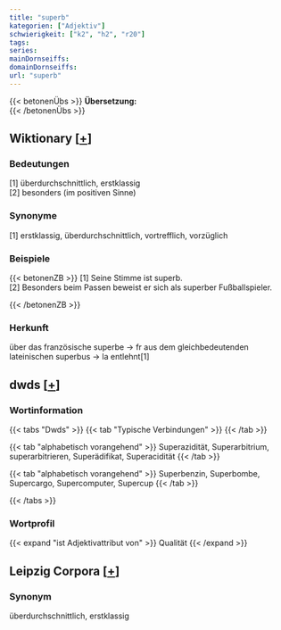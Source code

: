 ```yaml
---
title: "superb"
kategorien: ["Adjektiv"]
schwierigkeit: ["k2", "h2", "r20"]
tags:
series:
mainDornseiffs:
domainDornseiffs:
url: "superb"
---
```


{{< betonenÜbs >}}
**Übersetzung:**  
{{< /betonenÜbs >}}

## Wiktionary [[+](https://de.wiktionary.org/wiki/superb)]

### Bedeutungen
[1] überdurchschnittlich, erstklassig  
[2] besonders (im positiven Sinne)  

### Synonyme
[1] erstklassig, überdurchschnittlich, vortrefflich, vorzüglich  

### Beispiele
{{< betonenZB >}}
[1] Seine Stimme ist superb.  
[2] Besonders beim Passen beweist er sich als superber Fußballspieler.  

{{< /betonenZB >}}
### Herkunft
über das französische superbe → fr aus dem gleichbedeutenden lateinischen superbus → la entlehnt[1]  



## dwds [[+](https://www.dwds.de/wb/superb)]

### Wortinformation
{{< tabs "Dwds" >}}
{{< tab "Typische Verbindungen" >}}
{{< /tab >}}

{{< tab "alphabetisch vorangehend" >}}
Superazidität, Superarbitrium, superarbitrieren, Superädifikat, Superacidität
{{< /tab >}}

{{< tab "alphabetisch vorangehend" >}}
Superbenzin, Superbombe, Supercargo, Supercomputer, Supercup
{{< /tab >}}

{{< /tabs >}}

### Wortprofil
{{< expand "ist Adjektivattribut von" >}} Qualität {{< /expand >}}

## Leipzig Corpora [[+](https://corpora.uni-leipzig.de/en/res?word=superb&corpusId=deu_newscrawl-public_2018)]


### Synonym
überdurchschnittlich, erstklassig

